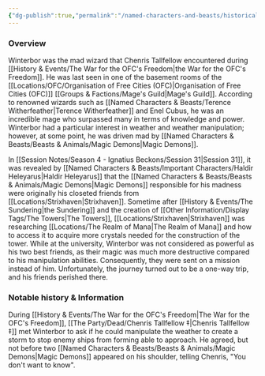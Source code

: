 ```yaml
---
{"dg-publish":true,"permalink":"/named-characters-and-beasts/historically-significant-characters/agolin-winterbor/","tags":["NPC"],"updated":"2025-03-01T21:15:56.646+00:00"}
---
```



### Overview
Winterbor was the mad wizard that Chenris Tallfellow encountered during [[History & Events/The War for the OFC's Freedom\|the War for the OFC's Freedom]]. He was last seen in one of the basement rooms of the [[Locations/OFC/Organisation of Free Cities (OFC)\|Organisation of Free Cities (OFC)]] [[Groups & Factions/Mage's Guild\|Mage's Guild]]. According to renowned wizards such as [[Named Characters & Beasts/Terence Witherfeather\|Terence Witherfeather]] and Enel Cubus, he was an incredible mage who surpassed many in terms of knowledge and power. Winterbor had a particular interest in weather and weather manipulation; however, at some point, he was driven mad by [[Named Characters & Beasts/Beasts & Animals/Magic Demons\|Magic Demons]].

In [[Session Notes/Season 4 - Ignatius Beckons/Session 31\|Session 31]], it was revealed by [[Named Characters & Beasts/Important Characters/Haldir Heleyarus\|Haldir Heleyarus]] that the [[Named Characters & Beasts/Beasts & Animals/Magic Demons\|Magic Demons]] responsible for his madness were originally his closeted friends from [[Locations/Strixhaven\|Strixhaven]]. Sometime after [[History & Events/The Sundering\|the Sundering]] and the creation of [[Other Information/Display Tags/The Towers\|The Towers]], [[Locations/Strixhaven\|Strixhaven]] was researching [[Locations/The Realm of Mana\|The Realm of Mana]] and how to access it to acquire more crystals needed for the construction of the tower. While at the university, Winterbor was not considered as powerful as his two best friends, as their magic was much more destructive compared to his manipulation abilities. Consequently, they were sent on a mission instead of him. Unfortunately, the journey turned out to be a one-way trip, and his friends perished there.

### Notable history & Information 
During [[History & Events/The War for the OFC's Freedom\|The War for the OFC's Freedom]], [[The Party/Dead/Chenris Tallfellow ‡\|Chenris Tallfellow ‡]] met Winterbor to ask if he could manipulate the weather to create a storm to stop enemy ships from forming able to approach. He agreed, but not before two [[Named Characters & Beasts/Beasts & Animals/Magic Demons\|Magic Demons]] appeared on his shoulder, telling Chenris, "You don't want to know".
